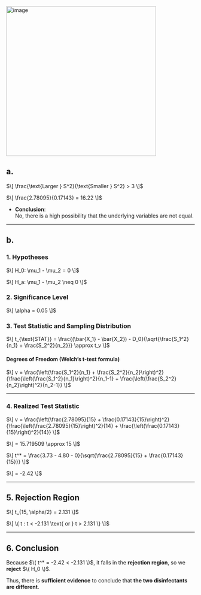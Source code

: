 
<img width="400" alt="image" src="https://github.com/user-attachments/assets/1d7f1330-cb19-4585-b83e-cad1864ffafe" />    



## a. 
$\[
\frac{\text{Larger } S^2}{\text{Smaller } S^2} > 3
\]$

$\[
\frac{2.78095}{0.17143} = 16.22
\]$

- **Conclusion**:  
  No, there is a high possibility that the underlying variables are not equal.

---

## b. 

### 1. Hypotheses
$\[
H_0: \mu_1 - \mu_2 = 0
\]$  

$\[
H_a: \mu_1 - \mu_2 \neq 0
\]$

### 2. Significance Level
$\[
\alpha = 0.05
\]$

### 3. Test Statistic and Sampling Distribution
$\[
t_{\text{STAT}} = \frac{(\bar{X_1} - \bar{X_2}) - D_0}{\sqrt{\frac{S_1^2}{n_1} + \frac{S_2^2}{n_2}}} \approx t_v
\]$

#### Degrees of Freedom (Welch’s t-test formula)
$\[
v = \frac{\left(\frac{S_1^2}{n_1} + \frac{S_2^2}{n_2}\right)^2}
{\frac{\left(\frac{S_1^2}{n_1}\right)^2}{n_1-1} + \frac{\left(\frac{S_2^2}{n_2}\right)^2}{n_2-1}}
\]$

---

### 4. Realized Test Statistic
$\[
v = \frac{\left(\frac{2.78095}{15} + \frac{0.17143}{15}\right)^2}
{\frac{\left(\frac{2.78095}{15}\right)^2}{14} + \frac{\left(\frac{0.17143}{15}\right)^2}{14}}
\]$

$\[
= 15.719509 \approx 15
\]$

$\[
t^* = \frac{3.73 - 4.80 - 0}{\sqrt{\frac{2.78095}{15} + \frac{0.17143}{15}}}
\]$

$\[
= -2.42
\]$

---

## 5. Rejection Region

$\[
t_{15, \alpha/2} = 2.131
\]$

$\[
\{ t : t < -2.131 \text{ or } t > 2.131 \}
\]$

---

## 6. Conclusion

Because $\( t^* = -2.42 < -2.131 \)$, it falls in the **rejection region**, so we **reject** $\( H_0 \)$.

Thus, there is **sufficient evidence** to conclude that **the two disinfectants are different**.
